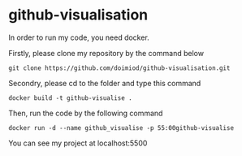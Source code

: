 # github-visualisation

In order to run my code, you need docker.

Firstly, please clone my repository by the command below
```
git clone https://github.com/doimiod/github-visualisation.git
```

Secondry, please cd to the folder and type this command
```
docker build -t github-visualise .
```
Then, run the code by the following command
```
docker run -d --name github_visualise -p 55:00github-visualise

```

You can see my project at localhost:5500
